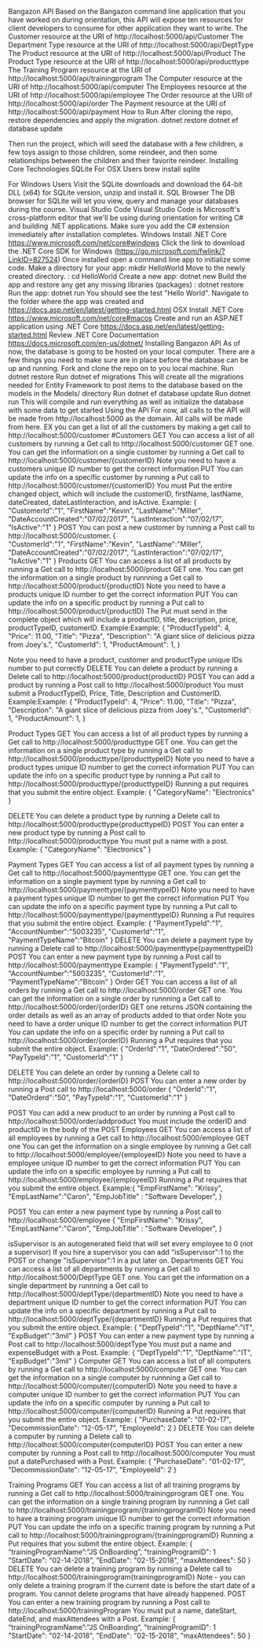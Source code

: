 Bangazon API
Based on the Bangazon command line application that you have worked on during orientation, this API will expose ten resources for client developers to consume for other application they want to write.
The Customer resource at the URI of http://localhost:5000/api/Customer
The Department Type resource at the URI of http://localhost:5000/api/DeptType
The Product resource at the URI of http://localhost:5000/api/Product
The Product Type resource at the URI of http://localhost:5000/api/producttype
The Training Program resource at the URI of http://localhost:5000/api/trainingprogram
The Computer resource at the URI of http://localhost:5000/api/computer
The Employees resource at the URI of http://localhost:5000/api/employee
The Order resource at the URI of http://localhost:5000/api/order
The Payment resource at the URI of http://localhost:5000/api/payment
How to Run
After cloning the repo, restore dependencies and apply the migration.
dotnet restore
dotnet ef database update


Then run the project, which will seed the database with a few children, a few toys assign to those children, some reindeer, and then some relationships between the children and their favorite reindeer.
Installing Core Technologies
SQLite
For OSX Users
brew install sqlite


For Windows Users
Visit the SQLite downloads and download the 64-bit DLL (x64) for SQLite version, unzip and install it.
SQL Browser
The DB browser for SQLite will let you view, query and manage your databases during the course.
Visual Studio Code
Visual Studio Code is Microsoft's cross-platform editor that we'll be using during orientation for writing C# and building .NET applications. Make sure you add the C# extension immediately after installation completes.
Windows
Install .NET Core
https://www.microsoft.com/net/core#windows
Click the link to download the .NET Core SDK for Windows (https://go.microsoft.com/fwlink/?LinkID=827524)
Once installed open a command line app to initialize some code.
Make a directory for your app: mkdir HelloWorld
Move to the newly created directory. : cd HelloWorld
Create a new app: dotnet new
Build the app and restore any get any missing libraries (packages) : dotnet restore
Run the app: dotnet run
You should see the test "Hello World".
Navigate to the folder where the app was created and https://docs.asp.net/en/latest/getting-started.html
OSX
Install .NET Core
https://www.microsoft.com/net/core#macos
Create and run an ASP.NET application using .NET Core
https://docs.asp.net/en/latest/getting-started.html
Review .NET Core Documentation
https://docs.microsoft.com/en-us/dotnet/
Installing Bangazon API
As of now, the database is going to be hosted on your local computer. There are a few things you need to make sure are in place before the database can be up and running.
Fork and clone the repo on to you local machine.
Run dotnet restore
Run dotnet ef migrations 
This will create all the migrations needed for Entity Framework to post items to the database based on the models in the Models/ directory
Run dotnet ef database update
Run dotnet run
This will compile and run everything as well as initialize the database with some data to get started
Using the API
For now, all calls to the API will be made from http://localhost:5000 as the domain. All calls will be made from here.
EX you can get a list of all the customers by making a get call to http://localhost:5000/customer
#Customers
GET You can access a list of all customers by running a Get call to http://localhost:5000/customer
GET one. You can get the information on a single customer by running a Get call to http://localhost:5000/customer/{customerID}
Note you need to have a customers unique ID number to get the correct information
PUT You can update the info on a specific customer by running a Put call to http://localhost:5000/customer/{customerID}
You must Put the entire changed object, which will include the customerID, firstName, lastName, dateCreated, dateLastInteraction, and isActive.
Example: {		
 "CustomerId":"1",
"FirstName":"Kevin",
"LastName":"Miller",
"DateAccountCreated":"07/02/2017",
 "LastInteraction":"07/02/17",
"IsActive":"1"
}
POST You can post a new customer by running a Post call to http://localhost:5000/customer.
{		
 "CustomerId":"1",
"FirstName":"Kevin",
"LastName":"Miller",
"DateAccountCreated":"07/02/2017",
 "LastInteraction":"07/02/17",
"IsActive":"1"
}
Products
GET You can access a list of all products by running a Get call to http://localhost:5000/product
GET one. You can get the information on a single product by runnning a Get call to http://localhost:5000/product/{productID}
Note you need to have a products unique ID number to get the correct information
PUT You can update the info on a specific product by running a Put call to http://localhost:5000/product/{productID}
The Put must send in the complete object which will include a productID, title, description, price, productTypeID, customerID.
Example:Example:
{
        "ProductTypeId": 4,
	"Price": 11.00,
	"Title": "Pizza",
	"Description": "A giant slice of delicious pizza from Joey's.",
	"CustomerId": 1,
	"ProductAmount": 1,
}

Note you need to have a product, customer and productType unique IDs number to put correctly
DELETE You can delete a product by running a Delete call to http://localhost:5000/product{productID}
POST You can add a product by running a Post call to http://localhost:5000/product
You must submit a ProductTypeID, Price, Title, Description and CustomerID.
Example:Example:
{
        "ProductTypeId": 4,
	"Price": 11.00,
	"Title": "Pizza",
	"Description": "A giant slice of delicious pizza from Joey's.",
	"CustomerId": 1,
	"ProductAmount": 1,
}


Product Types
GET You can access a list of all product types by running a Get call to http://localhost:5000/producttype
GET one. You can get the information on a single product type by running a Get call to http://localhost:5000/producttype/{producttypeID}
Note you need to have a product types unique ID number to get the correct information
PUT You can update the info on a specific product type by running a Put call to http://localhost:5000/producttype/{producttypeID}
Running a put requires that you submit the entire object.
Example: {
        "CategoryName": "Electronics"
}

DELETE You can delete a product type by running a Delete call to http://localhost:5000/producttype{producttypeID}
POST You can enter a new product type by running a Post call to http://localhost:5000/producttype
You must put a name with a post.
Example: {
        "CategoryName": "Electronics"
}

Payment Types
GET You can access a list of all payment types by running a Get call to http://localhost:5000/paymenttype
GET one. You can get the information on a single payment type by running a Get call to http://localhost:5000/paymenttype/{paymenttypeID}
Note you need to have a payment types unique ID number to get the correct information
PUT You can update the info on a specific payment type by running a Put call to http://localhost:5000/paymenttype/{paymenttypeID}
Running a Put requires that you submit the entire object.
Example: {
	"PaymentTypeId":"1",
	"AccountNumber":"5003235",
	"CustomerId":"1",
	"PaymentTypeName":"Bitcoin"
}
DELETE You can delete a payment type by running a Delete call to http://localhost:5000/paymenttype{paymenttypeID}
POST You can enter a new payment type by running a Post call to http://localhost:5000/paymenttype
Example: {
	"PaymentTypeId":"1",
	"AccountNumber":"5003235",
	"CustomerId":"1",
	"PaymentTypeName":"Bitcoin"
}
Order
GET You can access a list of all orders by running a Get call to http://localhost:5000/order
GET one. You can get the information on a single order by runnning a Get call to http://localhost:5000/order/{orderID}
GET one returns JSON containing the order details as well as an array of products added to that order
Note you need to have a order unique ID number to get the correct information
PUT You can update the info on a specific order by running a Put call to http://localhost:5000/order/{orderID}
Running a Put requires that you submit the entire object.
Example: {
	"OrderId":"1",
	"DateOrdered":"50",
	"PayTypeId":"1",
	"CustomerId":"1"
}


DELETE You can delete an order by running a Delete call to http://localhost:5000/order/{orderID}
POST You can enter a new order by running a Post call to http://localhost:5000/order
{
	"OrderId":"1",
	"DateOrderd":"50",
	"PayTypeId":"1",
	"CustomerId":"1"
}


POST You can add a new product to an order by running a Post call to http://localhost:5000/order/addproduct
You must include the orderID and productID in the body of the POST
Employees
GET You can access a list of all employees by running a Get call to http://localhost:5000/employee
GET one You can get the information on a single employee by running a Get call to http://localhost:5000/employee/{employeeID}
Note you need to have a employee unique ID number to get the correct information
PUT You can update the info on a specific employee by running a Put call to http://localhost:5000/employee/{employeeID}
Running a Put requires that you submit the entire object.
Example:{
	"EmpFirstName": "Krissy",
	"EmpLastName":"Caron",
	"EmpJobTitle" : "Software Developer",
}


POST You can enter a new payment type by running a Post call to http://localhost:5000/employee
{
	"EmpFirstName": "Krissy",
	"EmpLastName":"Caron",
	"EmpJobTitle" : "Software Developer",
}


isSupervisor is an autogenerated field that will set every employee to 0 (not a supervisor) If you hire a supervisor you can add "isSupervisor":1 to the POST or change "isSupervisor":1 in a put later on.
Departments
GET You can access a list of all departments by running a Get call to http://localhost:5000/DeptType
GET one. You can get the information on a single department by runnning a Get call to http://localhost:5000/deptType/{departmentID}
Note you need to have a department unique ID number to get the correct information
PUT You can update the info on a specific department by running a Put call to http://localhost:5000/deptType/{departmentID}
Running a Put requires that you submit the entire object.
Example: {
"DeptTypeId":"1",
"DeptName":"IT",
"ExpBudget":"3mil"
}
POST You can enter a new payment type by running a Post call to http://localhost:5000/deptType
You must put a name and expenseBudget with a Post.
Example: {
"DeptTypeId":"1",
"DeptName":"IT",
"ExpBudget":"3mil"
}
Computer
GET You can access a list of all computers by running a Get call to http://localhost:5000/computer
GET one. You can get the information on a single computer by runnning a Get call to http://localhost:5000/computer/{computerID}
Note you need to have a computer unique ID number to get the correct information
PUT You can update the info on a specific computer by running a Put call to http://localhost:5000/computer/{computerID}
Running a Put requires that you submit the entire object.
Example: {
    "PurchaseDate": "01-02-17",
    "DecommissionDate": "12-05-17",
    "EmployeeId": 2
}
DELETE You can delete a computer by running a Delete call to http://localhost:5000/computer{computerID}
POST You can enter a new computer by running a Post call to http://localhost:5000/computer
You must put a datePurchased with a Post.
Example: {
    "PurchaseDate": "01-02-17",
    "DecommissionDate": "12-05-17",
    "EmployeeId": 2
}

Training Programs
GET You can access a list of all training programs by running a Get call to http://localhost:5000/trainingprogram
GET one. You can get the information on a single training program by runnning a Get call to http://localhost:5000/trainingprogram/{trainingprogramID}
Note you need to have a training program unique ID number to get the correct information
PUT You can update the info on a specific training program by running a Put call to http://localhost:5000/trainingprogram/{trainingprogramID}
Running a Put requires that you submit the entire object.
Example: { “trainingProgramName”:”JS OnBoarding”, "trainingProgramID": 1 "StartDate": "02-14-2018", "EndDate": "02-15-2018", "maxAttendees": 50 }
DELETE You can delete a training program by running a Delete call to http://localhost:5000/trainingprogram{trainingprogramID}
Note - you can only delete a training program if the current date is before the start date of a program. You cannot delete programs that have already happened.
POST You can enter a new training program by running a Post call to http://localhost:5000/trainingProgram
You must put a name, dateStart, dateEnd, and maxAttendees with a Post.
Example: { “trainingProgramName”:”JS OnBoarding”, "trainingProgramID": 1 "StartDate": "02-14-2018", "EndDate": "02-15-2018", "maxAttendees": 50 }
